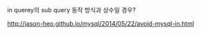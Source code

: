 



in querey의 sub query 동작 방식과 상수일 경우?

http://jason-heo.github.io/mysql/2014/05/22/avoid-mysql-in.html

